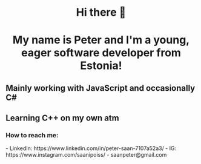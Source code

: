 <h1 align="center">Hi there 👋</h1>
<h1 align="center">My name is Peter and I'm a young, eager software developer from Estonia!</h1>
  
<h2> Mainly working with JavaScript and occasionally C#</h2>
<h2>Learning C++ on my own atm</h2>
  
<h3>How to reach me:</h3>
-  LinkedIn: https://www.linkedin.com/in/peter-saan-7107a52a3/
-  IG: https://www.instagram.com/saanipoiss/
-  saanpeter@gmail.com

<!--
**PeterSaan/PeterSaan** is a ✨ _special_ ✨ repository because its `README.md` (this file) appears on your GitHub profile.

Here are some ideas to get you started:

- 🔭 I’m currently working on ...
- 🌱 I’m currently learning ...
- 👯 I’m looking to collaborate on ...
- 🤔 I’m looking for help with ...
- 💬 Ask me about ...
- 📫 How to reach me: ...
- 😄 Pronouns: ...
- ⚡ Fun fact: ...
-->
